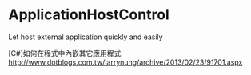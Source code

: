 ApplicationHostControl
======================

Let host external application quickly and easily

[C#]如何在程式中內嵌其它應用程式
http://www.dotblogs.com.tw/larrynung/archive/2013/02/23/91701.aspx
